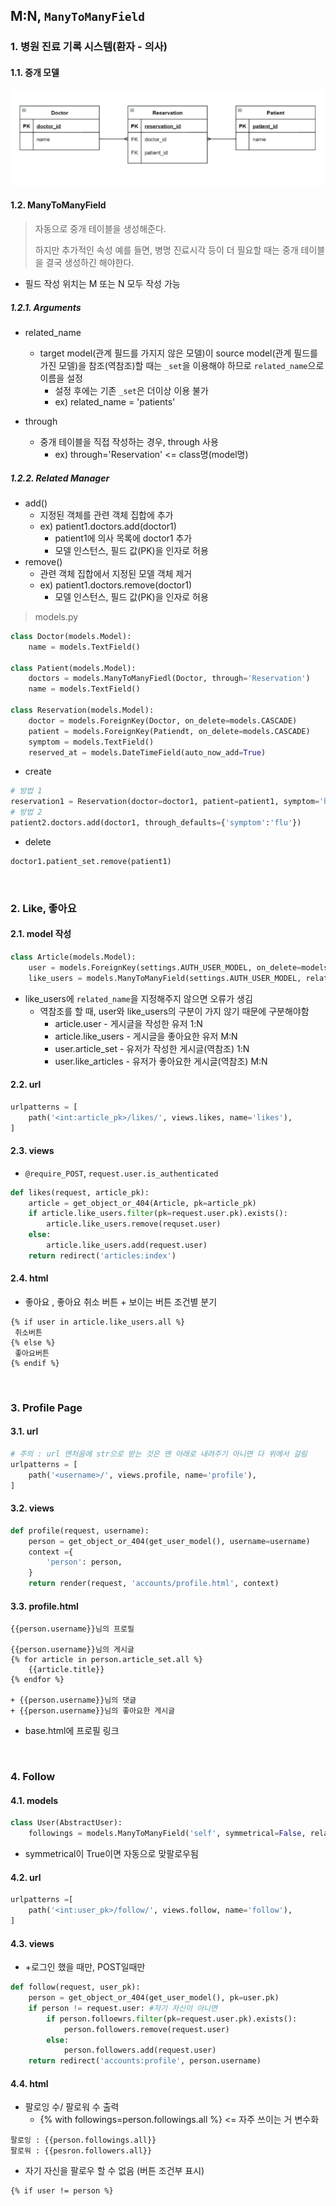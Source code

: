 ## M:N, `ManyToManyField`

### 1. 병원 진료 기록 시스템(환자 - 의사)

#### 1.1. 중개 모델

![image-20220418122904601](Django_ManyToMany.assets/image-20220418122904601.png)

#### 1.2. ManyToManyField

> 자동으로 중개 테이블을 생성해준다. 
>
> 하지만 추가적인 속성 예를 들면, 병명 진료시각 등이 더 필요할 때는 중개 테이블을 결국  생성하긴 해야한다.

- 필드 작성 위치는 M 또는 N 모두 작성 가능

##### 1.2.1. Arguments

- related_name
  - target model(관계 필드를 가지지 않은 모델)이 source model(관계 필드를 가진 모델)을 참조(역참조)할 때는 `_set`을 이용해야 하므로 `related_name`으로 이름을 설정
    - 설정 후에는 기존 `_set`은 더이상 이용 불가
    - ex) related_name = 'patients'

- through
  - 중개 테이블을 직접 작성하는 경우, through 사용
    - ex) through='Reservation' <= class명(model명)

##### 1.2.2. Related Manager

- add()
  - 지정된 객체를 관련 객체 집합에 추가
  - ex) patient1.doctors.add(doctor1) 
    - patient1에 의사 목록에 doctor1 추가
    - 모델 인스턴스, 필드 값(PK)을 인자로 허용
- remove()
  - 관련 객체 집합에서 지정된 모델 객체 제거
  - ex) patient1.doctors.remove(doctor1)
    - 모델 인스턴스, 필드 값(PK)을 인자로 허용

> models.py

```python
class Doctor(models.Model):
    name = models.TextField()
    
class Patient(models.Model):
    doctors = models.ManyToManyFiedl(Doctor, through='Reservation')
    name = models.TextField()

class Reservation(models.Model):
    doctor = models.ForeignKey(Doctor, on_delete=models.CASCADE)
    patient = models.ForeignKey(Patiendt, on_delete=models.CASCADE)
    symptom = models.TextField()
    reserved_at = models.DateTimeField(auto_now_add=True)
```

- create

```python
# 방법 1
reservation1 = Reservation(doctor=doctor1, patient=patient1, symptom='headache')
# 방법 2
patient2.doctors.add(doctor1, through_defaults={'symptom':'flu'})
```

- delete

```python
doctor1.patient_set.remove(patient1)
```

<br>

### 2. Like, 좋아요

#### 2.1. model 작성

```python
class Article(models.Model):
    user = models.ForeignKey(settings.AUTH_USER_MODEL, on_delete=models.CASCADE)
    like_users = models.ManyToManyField(settings.AUTH_USER_MODEL, related_name='like_articles')
```

- like_users에 `related_name`을 지정해주지 않으면 오류가 생김
  - 역참조를 할 때, user와 like_users의 구분이 가지 않기 때문에 구분해야함
    - article.user - 게시글을 작성한 유저 1:N
    - article.like_users - 게시글을 좋아요한 유저 M:N
    - user.article_set - 유저가 작성한 게시글(역참조) 1:N
    - user.like_articles - 유저가 좋아요한 게시글(역참조) M:N

#### 2.2. url 

```python
urlpatterns = [
    path('<int:article_pk>/likes/', views.likes, name='likes'),
]
```

#### 2.3. views

- `@require_POST`, `request.user.is_authenticated`

```python
def likes(request, article_pk):
    article = get_object_or_404(Article, pk=article_pk)
    if article.like_users.filter(pk=request.user.pk).exists():
        article.like_users.remove(requset.user)
    else:
        article.like_users.add(request.user)
    return redirect('articles:index')
```

#### 2.4. html

- 좋아요 , 좋아요 취소 버튼 + 보이는 버튼 조건별 분기

```django
{% if user in article.like_users.all %}
 취소버튼
{% else %}
 좋아요버튼
{% endif %}
```



<br>

### 3. Profile Page

#### 3.1. url

```python
# 주의 : url 맨처음에 str으로 받는 것은 맨 아래로 내려주기 아니면 다 위에서 걸림
urlpatterns = [
    path('<username>/', views.profile, name='profile'),
]
```

#### 3.2. views

```python
def profile(request, username):
    person = get_object_or_404(get_user_model(), username=username)
    context ={
        'person': person,
    }
    return render(request, 'accounts/profile.html', context)
```

#### 3.3. profile.html

````django
{{person.username}}님의 프로필

{{person.username}}님의 게시글
{% for article in person.article_set.all %}
	{{article.title}}
{% endfor %}

+ {{person.username}}님의 댓글
+ {{person.username}}님의 좋아요한 게시글
````

- base.html에 프로필 링크

<br>

### 4. Follow

#### 4.1. models

```python
class User(AbstractUser):
    followings = models.ManyToManyField('self', symmetrical=False, related_name='followers')
```

- symmetrical이 True이면 자동으로 맞팔로우됨

#### 4.2. url

```python
urlpatterns =[
    path('<int:user_pk>/follow/', views.follow, name='follow'),
]
```

#### 4.3. views

- +로그인 했을 때만, POST일때만

```python
def follow(request, user_pk):
    person = get_object_or_404(get_user_model(), pk=user.pk)
    if person != request.user: #자기 자신이 아니면
        if person.folloewrs.filter(pk=request.user.pk).exists():
            person.followers.remove(request.user)
        else:
            person.followers.add(request.user)
    return redirect('accounts:profile', person.username)
```

#### 4.4. html

- 팔로잉 수/ 팔로워 수 출력
  - {% with followings=person.followings.all %} <= 자주 쓰이는 거 변수화

```django
팔로잉 : {{person.followings.all}}
팔로워 : {{pesron.followers.all}}
```

- 자기 자신을 팔로우 할 수 없음 (버튼 조건부 표시)

```django
{% if user != person %}
```





